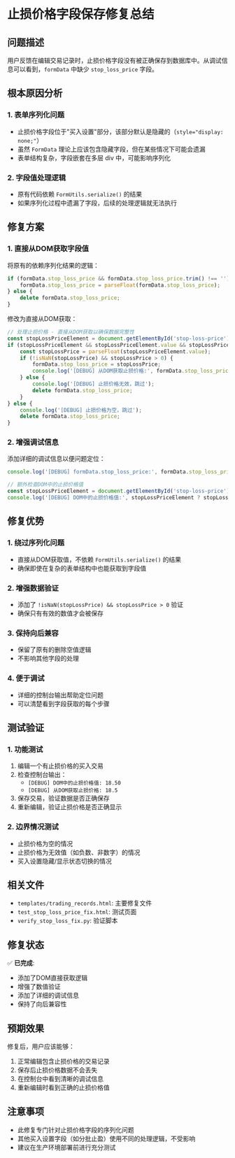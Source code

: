 # 止损价格字段保存修复总结

## 问题描述

用户反馈在编辑交易记录时，止损价格字段没有被正确保存到数据库中。从调试信息可以看到，`formData` 中缺少 `stop_loss_price` 字段。

## 根本原因分析

### 1. 表单序列化问题
- 止损价格字段位于"买入设置"部分，该部分默认是隐藏的（`style="display: none;"`）
- 虽然 `FormData` 理论上应该包含隐藏字段，但在某些情况下可能会遗漏
- 表单结构复杂，字段嵌套在多层 div 中，可能影响序列化

### 2. 字段值处理逻辑
- 原有代码依赖 `FormUtils.serialize()` 的结果
- 如果序列化过程中遗漏了字段，后续的处理逻辑就无法执行

## 修复方案

### 1. 直接从DOM获取字段值

将原有的依赖序列化结果的逻辑：

```javascript
if (formData.stop_loss_price && formData.stop_loss_price.trim() !== '') {
    formData.stop_loss_price = parseFloat(formData.stop_loss_price);
} else {
    delete formData.stop_loss_price;
}
```

修改为直接从DOM获取：

```javascript
// 处理止损价格 - 直接从DOM获取以确保数据完整性
const stopLossPriceElement = document.getElementById('stop-loss-price');
if (stopLossPriceElement && stopLossPriceElement.value && stopLossPriceElement.value.trim() !== '') {
    const stopLossPrice = parseFloat(stopLossPriceElement.value);
    if (!isNaN(stopLossPrice) && stopLossPrice > 0) {
        formData.stop_loss_price = stopLossPrice;
        console.log('[DEBUG] 从DOM获取止损价格:', formData.stop_loss_price);
    } else {
        console.log('[DEBUG] 止损价格无效，跳过');
        delete formData.stop_loss_price;
    }
} else {
    console.log('[DEBUG] 止损价格为空，跳过');
    delete formData.stop_loss_price;
}
```

### 2. 增强调试信息

添加详细的调试信息以便问题定位：

```javascript
console.log('[DEBUG] formData.stop_loss_price:', formData.stop_loss_price, '(type:', typeof formData.stop_loss_price, ')');

// 额外检查DOM中的止损价格值
const stopLossPriceElement = document.getElementById('stop-loss-price');
console.log('[DEBUG] DOM中的止损价格值:', stopLossPriceElement ? stopLossPriceElement.value : 'element not found');
```

## 修复优势

### 1. 绕过序列化问题
- 直接从DOM获取值，不依赖 `FormUtils.serialize()` 的结果
- 确保即使在复杂的表单结构中也能获取到字段值

### 2. 增强数据验证
- 添加了 `!isNaN(stopLossPrice) && stopLossPrice > 0` 验证
- 确保只有有效的数值才会被保存

### 3. 保持向后兼容
- 保留了原有的删除空值逻辑
- 不影响其他字段的处理

### 4. 便于调试
- 详细的控制台输出帮助定位问题
- 可以清楚看到字段获取的每个步骤

## 测试验证

### 1. 功能测试
1. 编辑一个有止损价格的买入交易
2. 检查控制台输出：
   - `[DEBUG] DOM中的止损价格值: 18.50`
   - `[DEBUG] 从DOM获取止损价格: 18.5`
3. 保存交易，验证数据是否正确保存
4. 重新编辑，验证止损价格是否正确显示

### 2. 边界情况测试
- 止损价格为空的情况
- 止损价格为无效值（如负数、非数字）的情况
- 买入设置隐藏/显示状态切换的情况

## 相关文件

- `templates/trading_records.html`: 主要修复文件
- `test_stop_loss_price_fix.html`: 测试页面
- `verify_stop_loss_fix.py`: 验证脚本

## 修复状态

✅ **已完成**:
- 添加了DOM直接获取逻辑
- 增强了数值验证
- 添加了详细的调试信息
- 保持了向后兼容性

## 预期效果

修复后，用户应该能够：
1. 正常编辑包含止损价格的交易记录
2. 保存后止损价格数据不会丢失
3. 在控制台中看到清晰的调试信息
4. 重新编辑时看到正确的止损价格值

## 注意事项

- 此修复专门针对止损价格字段的序列化问题
- 其他买入设置字段（如分批止盈）使用不同的处理逻辑，不受影响
- 建议在生产环境部署前进行充分测试